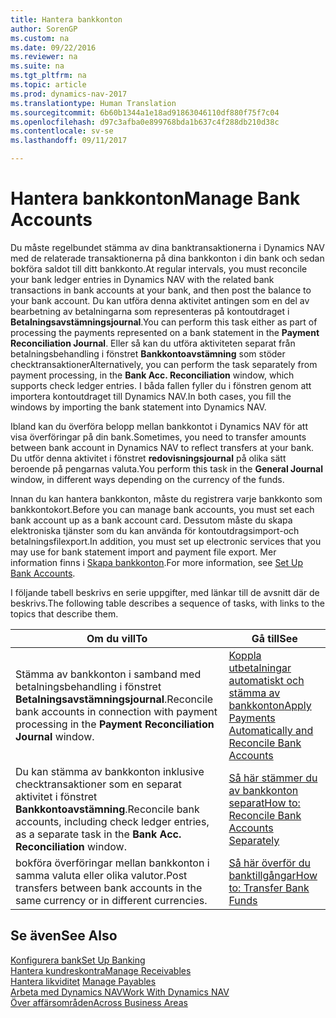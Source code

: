 ```yaml
---
title: Hantera bankkonton
author: SorenGP
ms.custom: na
ms.date: 09/22/2016
ms.reviewer: na
ms.suite: na
ms.tgt_pltfrm: na
ms.topic: article
ms.prod: dynamics-nav-2017
ms.translationtype: Human Translation
ms.sourcegitcommit: 6b60b1344a1e18ad91863046110df880f75f7c04
ms.openlocfilehash: d97c3afba0e899768bda1b637c4f288db210d38c
ms.contentlocale: sv-se
ms.lasthandoff: 09/11/2017

---
```


# <a name="manage-bank-accounts"></a><span data-ttu-id="003aa-102">Hantera bankkonton</span><span class="sxs-lookup"><span data-stu-id="003aa-102">Manage Bank Accounts</span></span>
<span data-ttu-id="003aa-103">Du måste regelbundet stämma av dina banktransaktionerna i Dynamics NAV med de relaterade transaktionerna på dina bankkonton i din bank och sedan bokföra saldot till ditt bankkonto.</span><span class="sxs-lookup"><span data-stu-id="003aa-103">At regular intervals, you must reconcile your bank ledger entries in Dynamics NAV with the related bank transactions in bank accounts at your bank, and then post the balance to your bank account.</span></span> <span data-ttu-id="003aa-104">Du kan utföra denna aktivitet antingen som en del av bearbetning av betalningarna som representeras på kontoutdraget i **Betalningsavstämningsjournal**.</span><span class="sxs-lookup"><span data-stu-id="003aa-104">You can perform this task either as part of processing the payments represented on a bank statement in the **Payment Reconciliation Journal**.</span></span> <span data-ttu-id="003aa-105">Eller så kan du utföra aktiviteten separat från betalningsbehandling i fönstret **Bankkontoavstämning** som stöder checktransaktioner</span><span class="sxs-lookup"><span data-stu-id="003aa-105">Alternatively, you can perform the task separately from payment processing, in the **Bank Acc. Reconciliation** window, which supports check ledger entries.</span></span> <span data-ttu-id="003aa-106">I båda fallen fyller du i fönstren genom att importera kontoutdraget till Dynamics NAV.</span><span class="sxs-lookup"><span data-stu-id="003aa-106">In both cases, you fill the windows by importing the bank statement into Dynamics NAV.</span></span>

<span data-ttu-id="003aa-107">Ibland kan du överföra belopp mellan bankkontot i Dynamics NAV för att visa överföringar på din bank.</span><span class="sxs-lookup"><span data-stu-id="003aa-107">Sometimes, you need to transfer amounts between bank account in Dynamics NAV to reflect transfers at your bank.</span></span> <span data-ttu-id="003aa-108">Du utför denna aktivitet i fönstret **redovisningsjournal** på olika sätt beroende på pengarnas valuta.</span><span class="sxs-lookup"><span data-stu-id="003aa-108">You perform this task in the **General Journal** window, in different ways depending on the currency of the funds.</span></span>

<span data-ttu-id="003aa-109">Innan du kan hantera bankkonton, måste du registrera varje bankkonto som bankkontokort.</span><span class="sxs-lookup"><span data-stu-id="003aa-109">Before you can manage bank accounts, you must set each bank account up as a bank account card.</span></span> <span data-ttu-id="003aa-110">Dessutom måste du skapa elektroniska tjänster som du kan använda för kontoutdragsimport-och betalningsfilexport.</span><span class="sxs-lookup"><span data-stu-id="003aa-110">In addition, you must set up electronic services that you may use for bank statement import and payment file export.</span></span> <span data-ttu-id="003aa-111">Mer information finns i [Skapa bankkonton](bank-setup-banking.md).</span><span class="sxs-lookup"><span data-stu-id="003aa-111">For more information, see [Set Up Bank Accounts](bank-setup-banking.md).</span></span>

<span data-ttu-id="003aa-112">I följande tabell beskrivs en serie uppgifter, med länkar till de avsnitt där de beskrivs.</span><span class="sxs-lookup"><span data-stu-id="003aa-112">The following table describes a sequence of tasks, with links to the topics that describe them.</span></span>

|<span data-ttu-id="003aa-113">Om du vill</span><span class="sxs-lookup"><span data-stu-id="003aa-113">To</span></span> |<span data-ttu-id="003aa-114">Gå till</span><span class="sxs-lookup"><span data-stu-id="003aa-114">See</span></span> |
|---|----|
|<span data-ttu-id="003aa-115">Stämma av bankkonton i samband med betalningsbehandling i fönstret **Betalningsavstämningsjournal**.</span><span class="sxs-lookup"><span data-stu-id="003aa-115">Reconcile bank accounts in connection with payment processing in the **Payment Reconciliation Journal** window.</span></span>|[<span data-ttu-id="003aa-116">Koppla utbetalningar automatiskt och stämma av bankkonton</span><span class="sxs-lookup"><span data-stu-id="003aa-116">Apply Payments Automatically and Reconcile Bank Accounts</span></span>](receivables-apply-payments-auto-reconcile-bank-accounts.md)|
|<span data-ttu-id="003aa-117">Du kan stämma av bankkonton inklusive checktransaktioner som en separat aktivitet i fönstret **Bankkontoavstämning**.</span><span class="sxs-lookup"><span data-stu-id="003aa-117">Reconcile bank accounts, including check ledger entries, as a separate task in the **Bank Acc. Reconciliation** window.</span></span>|[<span data-ttu-id="003aa-118">Så här stämmer du av bankkonton separat</span><span class="sxs-lookup"><span data-stu-id="003aa-118">How to: Reconcile Bank Accounts Separately</span></span>](bank-how-reconcile-bank-accounts-separately.md)|
|<span data-ttu-id="003aa-119">bokföra överföringar mellan bankkonton i samma valuta eller olika valutor.</span><span class="sxs-lookup"><span data-stu-id="003aa-119">Post transfers between bank accounts in the same currency or in different currencies.</span></span>|[<span data-ttu-id="003aa-120">Så här överför du banktillgångar</span><span class="sxs-lookup"><span data-stu-id="003aa-120">How to: Transfer Bank Funds</span></span>](bank-how-transfer-bank-funds.md)
## <a name="see-also"></a><span data-ttu-id="003aa-121">Se även</span><span class="sxs-lookup"><span data-stu-id="003aa-121">See Also</span></span>  
[<span data-ttu-id="003aa-122">Konfigurera bank</span><span class="sxs-lookup"><span data-stu-id="003aa-122">Set Up Banking</span></span>](bank-setup-banking.md)  
[<span data-ttu-id="003aa-123">Hantera kundreskontra</span><span class="sxs-lookup"><span data-stu-id="003aa-123">Manage Receivables</span></span>](receivables-manage-receivables.md)  
<span data-ttu-id="003aa-124">[Hantera likviditet](payables-manage-payables.md)  </span><span class="sxs-lookup"><span data-stu-id="003aa-124">[Manage Payables](payables-manage-payables.md)  </span></span>  
[<span data-ttu-id="003aa-125">Arbeta med Dynamics NAV</span><span class="sxs-lookup"><span data-stu-id="003aa-125">Work With Dynamics NAV</span></span>](ui-work-product.md)  
[<span data-ttu-id="003aa-126">Över affärsområden</span><span class="sxs-lookup"><span data-stu-id="003aa-126">Across Business Areas</span></span>](ui-across-business-areas.md)

